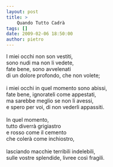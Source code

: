 ```yaml
---
layout: post
title: >
    Quando Tutto Cadrà
tags: []
date: 2009-02-06 18:50:00
author: pietro
---
```

I miei occhi non son vestiti,<br/>sono nudi ma non li vedete,<br/>fate bene, sono avvelenati<br/>di un dolore profondo, che non volete;<br/><br/>i miei occhi in quel momento sono abissi,<br/>fate bene, ignorateli come appestati,<br/>ma sarebbe meglio se non li avessi,<br/>e spero per voi, di non vederli appassiti.<br/><br/>In quel momento,<br/>tutto diverrà grigiastro<br/>e rosso come il cemento<br/>che colerà come inchiostro,<br/><br/>lasciando macchie terribili indelebili,<br/>sulle vostre splendide, livree così fragili.
